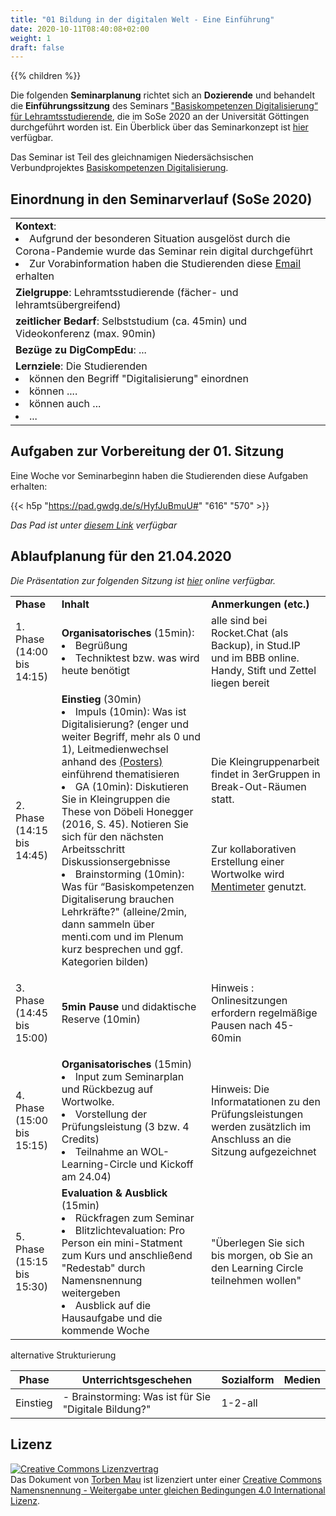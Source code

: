 ```yaml
---
title: "01 Bildung in der digitalen Welt - Eine Einführung"
date: 2020-10-11T08:40:08+02:00
weight: 1
draft: false
---
```

{{% children  %}}


Die folgenden **Seminarplanung** richtet sich an **Dozierende** und behandelt die **Einführungssitzung** des  Seminars ["Basiskompetenzen Digitalisierung“ für Lehramtsstudierende](https://univz.uni-goettingen.de/qisserver/rds?state=verpublish&status=init&vmfile=no&moduleCall=webInfo&publishConfFile=webInfo&publishSubDir=veranstaltung&veranstaltung.veranstid=262605), die im SoSe 2020 an der Universität Göttingen durchgeführt worden ist.
Ein Überblick über das Seminarkonzept ist [hier](https://pad.gwdg.de/s/H1Pr8M4hB#) verfügbar.

Das Seminar ist Teil des gleichnamigen Niedersächsischen Verbundprojektes [Basiskompetenzen Digitalisierung](https://www.lehrerbildungsverbund-niedersachsen.de/index.php?s=ProjektBasiskompetenzenDigitalisierung).


## Einordnung in den Seminarverlauf (SoSe 2020)


<table>
  <tr>
    <td><b>Kontext</b>:
        <li>Aufgrund der besonderen Situation ausgelöst durch die Corona-Pandemie wurde das Seminar rein digital durchgeführt</li>
        <li>Zur Vorabinformation haben die Studierenden diese  <a href="https://docs.google.com/document/d/1ytJLBmvdGgSY2dAN3dKL4JfPaGXM4A2dzzqLTAYqhmI/edit#heading=h.l3l3f69hx6c6">Email</a> erhalten</li>  
    </td>
  </tr>
  <tr>
      <td><b>Zielgruppe</b>: Lehramtsstudierende (fächer- und lehramtsübergreifend)</td>
  </tr>
  <tr>
      <td><b>zeitlicher Bedarf</b>: Selbststudium (ca. 45min) und Videokonferenz (max. 90min)</td>
  </tr>
  <tr>
    <td><b>Bezüge zu DigCompEdu</b>:  ...</td>
  </tr>
  <tr>
    <td><b>Lernziele</b>: Die Studierenden
<li>können den Begriff "Digitalisierung" einordnen</li>

<li>können ....  </li>

<li>können auch ... </li>
<li>...</li>
</td>
  </tr>
</table>


## Aufgaben zur Vorbereitung der 01. Sitzung



Eine Woche vor Seminarbeginn haben die Studierenden diese Aufgaben erhalten:

{{< h5p "https://pad.gwdg.de/s/HyfJuBmuU#" "616" "570" >}}

*Das Pad ist unter [diesem Link](https://pad.gwdg.de/s/HyfJuBmuU#) verfügbar*


## Ablaufplanung für den 21.04.2020

*Die Präsentation zur folgenden Sitzung ist [hier](https://docs.google.com/presentation/d/1tF9XJ0IFceWI1TkYYVJlxX1L6Sdn85dsShFLtDV8Jog/edit#slide=id.g838d997fc1_0_2) online verfügbar.*

<table>
  <tr>
    <td><b>Phase</b></td>
    <td><b>Inhalt</b></td>
    <td><b>Anmerkungen (etc.)</b></td>
  </tr>
  <tr>
    <td>1. Phase
 (14:00
bis 14:15)</td>
      <td><b>Organisatorisches </b>(15min):
        <li>Begrüßung</li>
        <li>Techniktest bzw. was wird heute benötigt </li>       
    </td>
    <td>alle sind bei Rocket.Chat (als Backup), in Stud.IP und im BBB online. Handy, Stift und Zettel liegen bereit </td>
  </tr>
  <tr>
    <td>2. Phase
 (14:15
bis 14:45)
</td>
    <td><b>Einstieg</b> (30min)
            <li>Impuls (10min): Was ist Digitalisierung? (enger und weiter Begriff, mehr als 0 und 1), Leitmedienwechsel anhand des <a href="http://mehrals0und1.ch/pub/Digital/Poster/a3-poster-der-digitale-leitmedienwechsel-und-die-schule.pdf">(Posters)</a> einführend thematisieren </li>
             <li>GA (10min): Diskutieren Sie in Kleingruppen  die These von Döbeli Honegger (2016, S. 45). Notieren Sie sich  für den nächsten Arbeitsschritt Diskussionsergebnisse </li>
        <li>Brainstorming (10min): Was für  “Basiskompetenzen Digitaliserung brauchen Lehrkräfte?" (alleine/2min, dann sammeln über menti.com und im Plenum kurz besprechen und ggf. Kategorien bilden)</li>
</td>
    <td>Die Kleingruppenarbeit findet in 3erGruppen in Break-Out-Räumen statt. <br></br>
    <br></br>
        Zur kollaborativen Erstellung einer Wortwolke wird <a href="https://www.mentimeter.com">Mentimeter</a> genutzt.  <br></br>
         </td>
  </tr>
  <tr>
    <td>3. Phase
(14:45
bis 15:00)

 </td>
    <td><b>5min Pause</b> und didaktische Reserve (10min)
</td>
    <td>

Hinweis : Onlinesitzungen erfordern regelmäßige Pausen nach 45-60min


</td>
  </tr>

  <tr>
    <td>4. Phase
(15:00
bis 15:15)

 </td>
    <td><b>Organisatorisches</b> (15min)
       <li>Input zum Seminarplan und Rückbezug auf Wortwolke.</li>
        <li>Vorstellung der Prüfungsleistung (3  bzw. 4 Credits)</li>
         <li>Teilnahme an WOL-Learning-Circle und Kickoff am 24.04)</li>
</td>
    <td>

Hinweis: Die Informatationen zu den Prüfungsleistungen werden zusätzlich im Anschluss an die Sitzung aufgezeichnet


</td>
  </tr>

  <tr>
    <td>5. Phase
(15:15
bis 15:30)

 </td>
    <td><b>Evaluation & Ausblick</b> (15min)
       <li>Rückfragen zum Seminar</li>
        <li>Blitzlichtevaluation: Pro Person ein mini-Statment zum Kurs und anschließend "Redestab" durch Namensnennung weitergeben</li>
        <li>Ausblick auf die Hausaufgabe und die kommende Woche</li>
</td>
    <td>

"Überlegen Sie sich bis morgen, ob Sie an den Learning Circle teilnehmen wollen"


</td>
  </tr>
</table>

alternative Strukturierung  

Phase | Unterrichtsgeschehen | Sozialform | Medien    
-------- | -------- | -------- | --------   
Einstieg | - Brainstorming: Was ist für Sie "Digitale Bildung?"  | 1-2-all


## Lizenz

<a rel="license" href="http://creativecommons.org/licenses/by-sa/4.0/"><img alt="Creative Commons Lizenzvertrag" style="border-width:0" src="https://i.creativecommons.org/l/by-sa/4.0/88x31.png" /></a><br /><span xmlns:dct="http://purl.org/dc/terms/" property="dct:title">Das Dokument</span> von <span xmlns:cc="http://creativecommons.org/ns#" property="cc:attributionName">[Torben Mau](https://twitter.com/torbenmau)</span> ist lizenziert unter einer <a rel="license" href="http://creativecommons.org/licenses/by-sa/4.0/">Creative Commons Namensnennung - Weitergabe unter gleichen Bedingungen 4.0 International Lizenz</a>.
